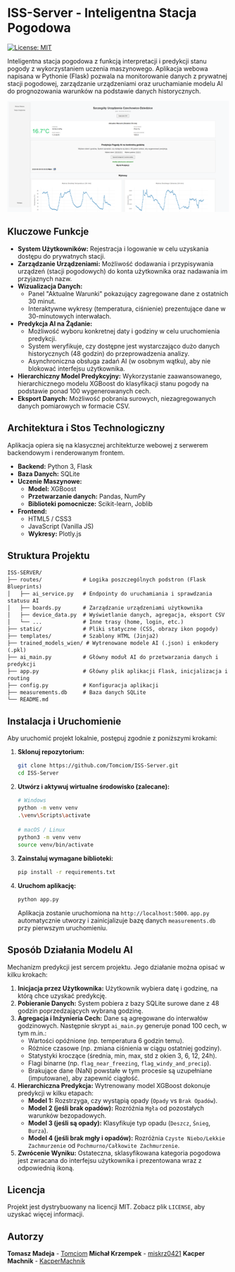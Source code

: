 # ISS-Server - Inteligentna Stacja Pogodowa

[![License: MIT](https://img.shields.io/badge/License-MIT-yellow.svg)](https://opensource.org/licenses/MIT)

Inteligentna stacja pogodowa z funkcją interpretacji i predykcji stanu pogody z wykorzystaniem uczenia maszynowego. Aplikacja webowa napisana w Pythonie (Flask) pozwala na monitorowanie danych z prywatnej stacji pogodowej, zarządzanie urządzeniami oraz uruchamianie modelu AI do prognozowania warunków na podstawie danych historycznych.

![Zrzut ekranu aplikacji](./static/img/interface.png)

## Kluczowe Funkcje

*   **System Użytkowników:** Rejestracja i logowanie w celu uzyskania dostępu do prywatnych stacji.
*   **Zarządzanie Urządzeniami:** Możliwość dodawania i przypisywania urządzeń (stacji pogodowych) do konta użytkownika oraz nadawania im przyjaznych nazw.
*   **Wizualizacja Danych:**
    *   Panel "Aktualne Warunki" pokazujący zagregowane dane z ostatnich 30 minut.
    *   Interaktywne wykresy (temperatura, ciśnienie) prezentujące dane w 30-minutowych interwałach.
*   **Predykcja AI na Żądanie:**
    *   Możliwość wyboru konkretnej daty i godziny w celu uruchomienia predykcji.
    *   System weryfikuje, czy dostępne jest wystarczająco dużo danych historycznych (48 godzin) do przeprowadzenia analizy.
    *   Asynchroniczna obsługa zadań AI (w osobnym wątku), aby nie blokować interfejsu użytkownika.
*   **Hierarchiczny Model Predykcyjny:** Wykorzystanie zaawansowanego, hierarchicznego modelu XGBoost do klasyfikacji stanu pogody na podstawie ponad 100 wygenerowanych cech.
*   **Eksport Danych:** Możliwość pobrania surowych, niezagregowanych danych pomiarowych w formacie CSV.

## Architektura i Stos Technologiczny

Aplikacja opiera się na klasycznej architekturze webowej z serwerem backendowym i renderowanym frontem.

*   **Backend:** Python 3, Flask
*   **Baza Danych:** SQLite
*   **Uczenie Maszynowe:**
    *   **Model:** XGBoost
    *   **Przetwarzanie danych:** Pandas, NumPy
    *   **Biblioteki pomocnicze:** Scikit-learn, Joblib
*   **Frontend:**
    *   HTML5 / CSS3
    *   JavaScript (Vanilla JS)
    *   **Wykresy:** Plotly.js

## Struktura Projektu

```
ISS-SERVER/
├── routes/             # Logika poszczególnych podstron (Flask Blueprints)
│   ├── ai_service.py   # Endpointy do uruchamiania i sprawdzania statusu AI
│   ├── boards.py       # Zarządzanie urządzeniami użytkownika
│   ├── device_data.py  # Wyświetlanie danych, agregacja, eksport CSV
│   └── ...             # Inne trasy (home, login, etc.)
├── static/             # Pliki statyczne (CSS, obrazy ikon pogody)
├── templates/          # Szablony HTML (Jinja2)
├── trained_models_wien/ # Wytrenowane modele AI (.json) i enkodery (.pkl)
├── ai_main.py          # Główny moduł AI do przetwarzania danych i predykcji
├── app.py              # Główny plik aplikacji Flask, inicjalizacja i routing
├── config.py           # Konfiguracja aplikacji
├── measurements.db     # Baza danych SQLite
└── README.md
```

## Instalacja i Uruchomienie

Aby uruchomić projekt lokalnie, postępuj zgodnie z poniższymi krokami:

1.  **Sklonuj repozytorium:**
    ```bash
    git clone https://github.com/Tomciom/ISS-Server.git
    cd ISS-Server
    ```

2.  **Utwórz i aktywuj wirtualne środowisko (zalecane):**
    ```bash
    # Windows
    python -m venv venv
    .\venv\Scripts\activate

    # macOS / Linux
    python3 -m venv venv
    source venv/bin/activate
    ```

3.  **Zainstaluj wymagane biblioteki:**
    ```bash
    pip install -r requirements.txt
    ```

4.  **Uruchom aplikację:**
    ```bash
    python app.py
    ```
    Aplikacja zostanie uruchomiona na `http://localhost:5000`. `app.py` automatycznie utworzy i zainicjalizuje bazę danych `measurements.db` przy pierwszym uruchomieniu.

## Sposób Działania Modelu AI

Mechanizm predykcji jest sercem projektu. Jego działanie można opisać w kilku krokach:

1.  **Inicjacja przez Użytkownika:** Użytkownik wybiera datę i godzinę, na którą chce uzyskać predykcję.
2.  **Pobieranie Danych:** System pobiera z bazy SQLite surowe dane z 48 godzin poprzedzających wybraną godzinę.
3.  **Agregacja i Inżynieria Cech:** Dane są agregowane do interwałów godzinowych. Następnie skrypt `ai_main.py` generuje ponad 100 cech, w tym m.in.:
    *   Wartości opóźnione (np. temperatura 6 godzin temu).
    *   Różnice czasowe (np. zmiana ciśnienia w ciągu ostatniej godziny).
    *   Statystyki kroczące (średnia, min, max, std z okien 3, 6, 12, 24h).
    *   Flagi binarne (np. `flag_near_freezing`, `flag_windy_and_precip`).
    *   Brakujące dane (NaN) powstałe w tym procesie są uzupełniane (imputowane), aby zapewnić ciągłość.
4.  **Hierarchiczna Predykcja:** Wytrenowany model XGBoost dokonuje predykcji w kilku etapach:
    *   **Model 1:** Rozstrzyga, czy wystąpią opady (`Opady` vs `Brak Opadów`).
    *   **Model 2 (jeśli brak opadów):** Rozróżnia `Mgła` od pozostałych warunków bezopadowych.
    *   **Model 3 (jeśli są opady):** Klasyfikuje typ opadu (`Deszcz`, `Śnieg`, `Burza`).
    *   **Model 4 (jeśli brak mgły i opadów):** Rozróżnia `Czyste Niebo/Lekkie Zachmurzenie` od `Pochmurno/Całkowite Zachmurzenie`.
5.  **Zwrócenie Wyniku:** Ostateczna, sklasyfikowana kategoria pogodowa jest zwracana do interfejsu użytkownika i prezentowana wraz z odpowiednią ikoną.

## Licencja

Projekt jest dystrybuowany na licencji MIT. Zobacz plik `LICENSE`, aby uzyskać więcej informacji.

## Autorzy

**Tomasz Madeja** - [Tomciom](https://github.com/Tomciom)
**Michał Krzempek** - [miskrz0421](https://github.com/miskrz0421)
**Kacper Machnik** - [KacperMachnik](https://github.com/KacperMachnik)
